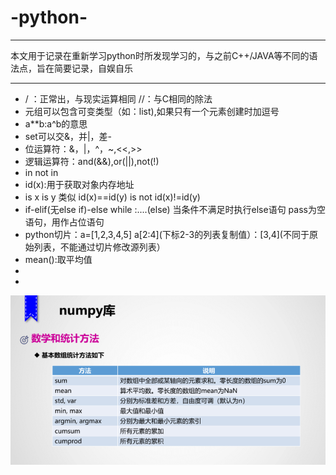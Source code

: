 # -python-
***
本文用于记录在重新学习python时所发现学习的，与之前C++/JAVA等不同的语法点，旨在简要记录，自娱自乐
***
- / ：正常出，与现实运算相同 //：与C相同的除法
- 元组可以包含可变类型（如：list),如果只有一个元素创建时加逗号
- a**b:a^b的意思
- set可以交&，并|，差-
- 位运算符：&，|，^，~,<<,>>
- 逻辑运算符：and(&&),or(||),not(!)
- in    not in   
- id(x):用于获取对象内存地址
- is x is y 类似 id(x)==id(y) is not id(x)!=id(y)
- if-elif(无else if)-else
while :....(else) 当条件不满足时执行else语句
pass为空语句，用作占位语句
- python切片：a=[1,2,3,4,5]
a[2:4](下标2-3的列表复制值）：[3,4](不同于原始列表，不能通过切片修改源列表）
- mean():取平均值
-
-
![np库中的常用数理统计方法](python数理.png "np库中的常用数理统计方法")
